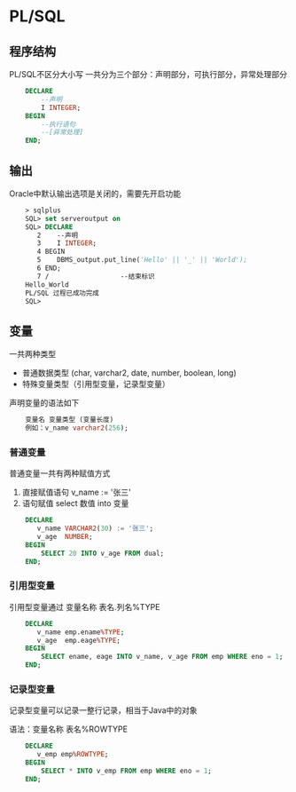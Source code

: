 # PL/SQL

## 程序结构

PL/SQL不区分大小写
一共分为三个部分：声明部分，可执行部分，异常处理部分

```SQL
    DECLARE
        --声明
        I INTEGER;
    BEGIN
        --执行语句
        --[异常处理]
    END;
```

## 输出

Oracle中默认输出选项是关闭的，需要先开启功能

``` vb
    > sqlplus
    SQL> set serveroutput on
    SQL> DECLARE
       2    --声明
       3    I INTEGER;
       4 BEGIN
       5    DBMS_output.put_line('Hello' || '_' || 'World');
       6 END;
       7 /                  --结束标识
    Hello_World
    PL/SQL 过程已成功完成
    SQL>
```

## 变量

一共两种类型

- 普通数据类型 (char, varchar2, date, number, boolean, long)
- 特殊变量类型（引用型变量，记录型变量）

声明变量的语法如下

``` sql
    变量名 变量类型 (变量长度) 
    例如：v_name varchar2(256);
```

### 普通变量

普通变量一共有两种赋值方式

1. 直接赋值语句     v_name := '张三'
2. 语句赋值         select 数值 into 变量

```SQL
    DECLARE
       v_name VARCHAR2(30) := '张三';
       v_age  NUMBER;
    BEGIN
        SELECT 20 INTO v_age FROM dual;
    END;
```

### 引用型变量

引用型变量通过 变量名称 表名.列名%TYPE

```SQL
    DECLARE
       v_name emp.ename%TYPE;
       v_age  emp.eage%TYPE;
    BEGIN
        SELECT ename, eage INTO v_name, v_age FROM emp WHERE eno = 1;
    END;
```

### 记录型变量

记录型变量可以记录一整行记录，相当于Java中的对象

语法：变量名称 表名%ROWTYPE

```SQL
    DECLARE
       v_emp emp%ROWTYPE;
    BEGIN
        SELECT * INTO v_emp FROM emp WHERE eno = 1;
    END;
```